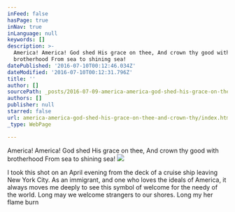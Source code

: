 ```yaml
---
inFeed: false
hasPage: true
inNav: true
inLanguage: null
keywords: []
description: >-
  America! America! God shed His grace on thee, And crown thy good with
  brotherhood From sea to shining sea!
datePublished: '2016-07-10T00:12:46.034Z'
dateModified: '2016-07-10T00:12:31.796Z'
title: ''
author: []
sourcePath: _posts/2016-07-09-america-america-god-shed-his-grace-on-thee-and-crown-thy.md
authors: []
publisher: null
starred: false
url: america-america-god-shed-his-grace-on-thee-and-crown-thy/index.html
_type: WebPage

---
```

America! America! God shed His grace on thee, And crown thy good with brotherhood From sea to shining sea!
![](https://the-grid-user-content.s3-us-west-2.amazonaws.com/f1ef0128-4026-4117-9dec-a1df191f1a27.jpg)

I took this shot on an April evening from the deck of a cruise ship leaving New York City. As an immigrant, and one who loves the ideals of America, it always moves me deeply to see this symbol of welcome for the needy of the world. Long may we welcome strangers to our shores. Long my her flame burn